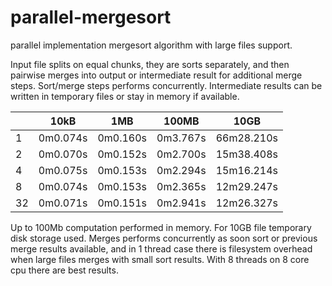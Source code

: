 # parallel-mergesort
parallel implementation mergesort algorithm with large files support.

Input file splits on equal chunks, they are sorts separately, and then pairwise merges into output or intermediate result for additional merge steps.
Sort/merge steps performs concurrently.  Intermediate results can be written in temporary files or stay in memory if available.

|    |   10kB   |    1MB   |   100MB  |    10GB    |
| -- | -------- | -------- | -------- | ---------- |
| 1  | 0m0.074s | 0m0.160s | 0m3.767s | 66m28.210s |
| 2  | 0m0.070s | 0m0.152s | 0m2.700s | 15m38.408s |
| 4  | 0m0.075s | 0m0.153s | 0m2.294s | 15m16.214s |
| 8  | 0m0.074s | 0m0.153s | 0m2.365s | 12m29.247s |
| 32 | 0m0.071s | 0m0.151s | 0m2.941s | 12m26.327s |

Up to 100Mb computation performed in memory. For 10GB file temporary disk storage used. 
Merges performs concurrently as soon sort or previous merge results available, and in 1 thread case there is filesystem overhead when large files merges with small sort results.
With 8 threads on 8 core cpu there are best results.